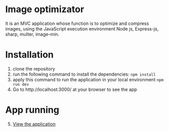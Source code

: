 # Image optimizator
It is an MVC application whose function is to optimize and compress images, using the JavaScript execution environment Node js, Express-js, sharp, multer, image-min.

# Installation
1. clone the repository
2. run the following command to install the dependencies: `npm install`
3. apply this command to run the application in your local environment `npm run dev`
4. Go to http://localhost:3000/ at your browser to see the app

# App running
5. [View the application](https://images-optimizator.onrender.com)
